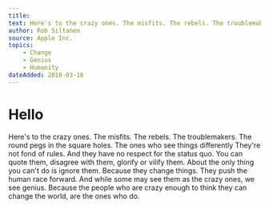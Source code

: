 ```yaml
---
title:
text: Here's to the crazy ones. The misfits. The rebels. The troublemakers. The round pegs in the square holes. The ones who see things differently They're not fond of rules. And they have no respect for the status quo. You can quote them, disagree with them, glorify or vilify them. About the only thing you can't do is ignore them. Because they change things. They push the human race forward. And while some may see them as the crazy ones, we see genius. Because the people who are crazy enough to think they can change the world, are the ones who do.
author: Rob Siltanen
source: Apple Inc.
topics:
    - Change
    - Genius
    - Humanity
dateAdded: 2018-03-16
---
```


# Hello

Here's to the crazy ones. The misfits. The rebels. The troublemakers. The round pegs in the square holes. The ones who see things differently They're not fond of rules. And they have no respect for the status quo. You can quote them, disagree with them, glorify or vilify them. About the only thing you can't do is ignore them. Because they change things. They push the human race forward. And while some may see them as the crazy ones, we see genius. Because the people who are crazy enough to think they can change the world, are the ones who do.
